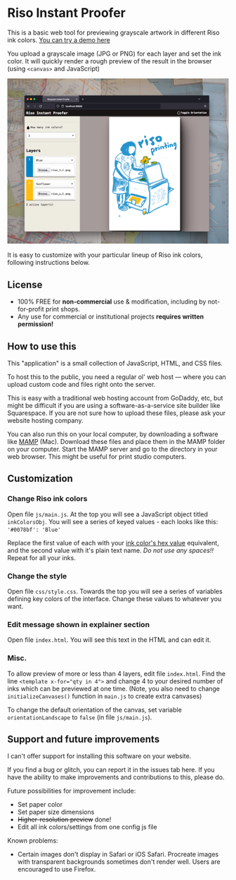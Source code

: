 # Riso Instant Proofer

This is a basic web tool for previewing grayscale artwork in different Riso ink colors. [You can try a demo here](https://reprographixed.com/txls/riso-instant-proofer/)

You upload a grayscale image (JPG or PNG) for each layer and set the ink color. It will quickly render a rough preview of the result in the browser (using `<canvas>` and JavaScript)

![Screenshot showing a 2-color preview](preview_screenshot.png)

It is easy to customize with your particular lineup of Riso ink colors, following instructions below.

## License

* 100% FREE for **non-commercial** use & modification, including by not-for-profit print shops.
* Any use for commercial or institutional projects **requires written permission!**

## How to use this

This "application" is a small collection of JavaScript, HTML, and CSS files.

To host this to the public, you need a regular ol' web host — where you can upload custom code and files right onto the server.

This is easy with a traditional web hosting account from GoDaddy, etc, but might be difficult if you are using a software-as-a-service site builder like Squarespace. If you are not sure how to upload these files, please ask your website hosting company.

You can also run this on your local computer, by downloading a software like [MAMP](https://www.mamp.info/en/downloads/) (Mac). Download these files and place them in the MAMP folder on your computer. Start the MAMP server and go to the directory in your web browser. This might be useful for print studio computers.

## Customization
### Change Riso ink colors
Open file `js/main.js`. At the top you will see a JavaScript object titled `inkColorsObj`. You will see a series of keyed values - each looks like this:
`'#0078bf': 'Blue'`

Replace the first value of each with your [ink color's hex value](https://stencil.wiki/colors) equivalent, and the second value with it's plain text name. *Do not use any spaces!!* Repeat for all your inks.

### Change the style
Open file `css/style.css`. Towards the top you will see a series of variables defining key colors of the interface. Change these values to whatever you want.

### Edit message shown in explainer section
Open file `index.html`. You will see this text in the HTML and can edit it.

### Misc.
To allow preview of more or less than 4 layers, edit file `index.html`. Find the line `<template x-for="qty in 4">` and change 4 to your desired number of inks which can be previewed at one time. (Note, you also need to change `initializeCanvases()` function in `main.js` to create extra canvases)

To change the default orientation of the canvas, set variable `orientationLandscape` to `false` (in file `js/main.js`).

## Support and future improvements

I can't offer support for installing this software on your website.

If you find a bug or glitch, you can report it in the issues tab here. If you have the ability to make improvements and contributions to this, please do.

Future possibilities for improvement include:

* Set paper color
* Set paper size dimensions
* ~~Higher-resolution preview~~ done!
* Edit all ink colors/settings from one config js file

Known problems:

* Certain images don't display in Safari or iOS Safari. Procreate images with transparent backgrounds sometimes don't render well. Users are encouraged to use Firefox.
